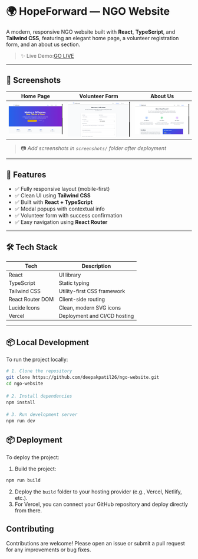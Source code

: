# 🌍 HopeForward — NGO Website

A modern, responsive NGO website built with **React**, **TypeScript**, and **Tailwind CSS**, featuring an elegant home page, a volunteer registration form, and an about us section.

> ✨ Live Demo:[GO LIVE](https://ngo-website-six-blond.vercel.app/)

---

## 📸 Screenshots

| Home Page                            | Volunteer Form                            | About Us                               |
| ------------------------------------ | ----------------------------------------- | -------------------------------------- |
| ![Home](public/screenshots/home.png) | ![Form](public/screenshots/volunteer.png) | ![About](public/screenshots/about.png) |

> 📷 _Add screenshots in `screenshots/` folder after deployment_

---

## 🚀 Features

- ✅ Fully responsive layout (mobile-first)
- ✅ Clean UI using **Tailwind CSS**
- ✅ Built with **React + TypeScript**
- ✅ Modal popups with contextual info
- ✅ Volunteer form with success confirmation
- ✅ Easy navigation using **React Router**

---

## 🛠️ Tech Stack

| Tech             | Description                  |
| ---------------- | ---------------------------- |
| React            | UI library                   |
| TypeScript       | Static typing                |
| Tailwind CSS     | Utility-first CSS framework  |
| React Router DOM | Client-side routing          |
| Lucide Icons     | Clean, modern SVG icons      |
| Vercel           | Deployment and CI/CD hosting |

---

## 📦 Local Development

To run the project locally:

```bash
# 1. Clone the repository
git clone https://github.com/deepakpatil26/ngo-website.git
cd ngo-website

# 2. Install dependencies
npm install

# 3. Run development server
npm run dev
```

## 📦 Deployment

To deploy the project:

1. Build the project:

```bash
npm run build
```

2. Deploy the `build` folder to your hosting provider (e.g., Vercel, Netlify, etc.).
3. For Vercel, you can connect your GitHub repository and deploy directly from there.

## Contributing

Contributions are welcome! Please open an issue or submit a pull request for any improvements or bug fixes.
